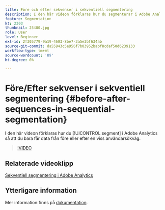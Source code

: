 ```yaml
---
title: Före och efter sekvenser i sekventiell segmentering
description: I den här videon förklaras hur du segmenterar i Adobe Analytics så att du bara får data från före eller efter en viss användarsökväg.
feature: Segmentation
kt: 2303
thumbnail: 25400.jpg
role: User
level: Beginner
exl-id: 2f305779-9a19-4603-8be7-3a5e3bf634ab
source-git-commit: da55943c5e956f7b03952babf8cdaf50d6239133
workflow-type: tm+mt
source-wordcount: '89'
ht-degree: 0%

---
```


# Före/Efter sekvenser i sekventiell segmentering {#before-after-sequences-in-sequential-segmentation}

I den här videon förklaras hur du [!UICONTROL segment] i Adobe Analytics så att du bara får data från före eller efter en viss användarsökväg.

>[!VIDEO](https://video.tv.adobe.com/v/25400/?quality=12)

## Relaterade videoklipp

[Sekventiell segmentering i Adobe Analytics](sequential-segmentation.md)

## Ytterligare information

Mer information finns på [dokumentation](https://experienceleague.adobe.com/docs/analytics/components/segmentation/segmentation-workflow/seg-sequential-build.html?lang=en).
